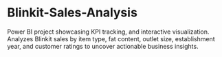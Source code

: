 # Blinkit-Sales-Analysis
Power BI project showcasing KPI tracking, and interactive visualization.  Analyzes Blinkit sales by item type, fat content, outlet size, establishment year, and customer ratings  to uncover actionable business insights.
